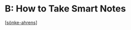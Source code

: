 # B: How to Take Smart Notes

[[sönke-ahrens]]

[//begin]: # "Autogenerated link references for markdown compatibility"
[sönke-ahrens]: sönke-ahrens "Sönke Ahrens"
[//end]: # "Autogenerated link references"